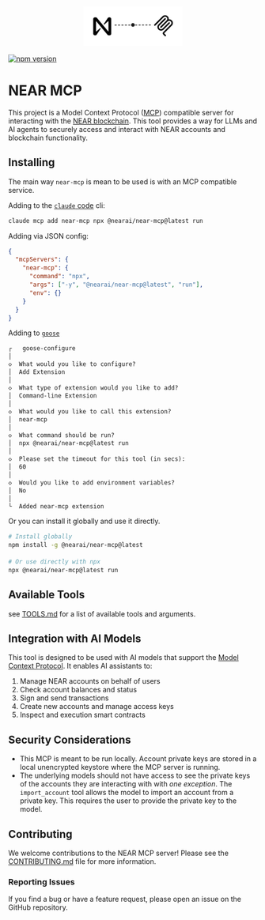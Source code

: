<div align="center">
  <img src="assets/near-mcp.svg" alt="NEAR MCP Logo" width="200" />
</div>

[![npm version](https://badge.fury.io/js/@nearai%2Fnear-mcp.svg)](https://badge.fury.io/js/@nearai%2Fnear-mcp)

# NEAR MCP

This project is a Model Context Protocol ([MCP](https://github.com/modelcontextprotocol)) compatible server for interacting with the [NEAR blockchain](https://near.org/). This tool provides a way for LLMs and AI agents to securely access and interact with NEAR accounts and blockchain functionality.

## Installing

The main way `near-mcp` is mean to be used is with an MCP compatible service.

Adding to the [`claude` code](https://docs.anthropic.com/en/docs/agents-and-tools/claude-code/overview) cli:

```bash
claude mcp add near-mcp npx @nearai/near-mcp@latest run
```

Adding via JSON config:

```json
{
  "mcpServers": {
    "near-mcp": {
      "command": "npx",
      "args": ["-y", "@nearai/near-mcp@latest", "run"],
      "env": {}
    }
  }
}
```

Adding to [`goose`](https://block.github.io/goose/)

```
┌   goose-configure
│
◇  What would you like to configure?
│  Add Extension
│
◇  What type of extension would you like to add?
│  Command-line Extension
│
◇  What would you like to call this extension?
│  near-mcp
│
◇  What command should be run?
│  npx @nearai/near-mcp@latest run
│
◇  Please set the timeout for this tool (in secs):
│  60
│
◇  Would you like to add environment variables?
│  No
│
└  Added near-mcp extension
```

Or you can install it globally and use it directly.

```bash
# Install globally
npm install -g @nearai/near-mcp@latest

# Or use directly with npx
npx @nearai/near-mcp@latest run
```

## Available Tools

see [TOOLS.md](./TOOLS.md) for a list of available tools and arguments.

## Integration with AI Models

This tool is designed to be used with AI models that support the [Model Context Protocol](https://github.com/modelcontextprotocol). It enables AI assistants to:

1. Manage NEAR accounts on behalf of users
2. Check account balances and status
3. Sign and send transactions
4. Create new accounts and manage access keys
5. Inspect and execution smart contracts

## Security Considerations

- This MCP is meant to be run locally. Account private keys are stored in a local unencrypted keystore where the MCP server is running.
- The underlying models should not have access to see the private keys of the accounts they are interacting with with _one exception_. The `import_account` tool allows the model to import an account from a private key. This requires the user to provide the private key to the model.

## Contributing

We welcome contributions to the NEAR MCP server! Please see the [CONTRIBUTING.md](CONTRIBUTING.md) file for more information.

### Reporting Issues

If you find a bug or have a feature request, please open an issue on the GitHub repository.

